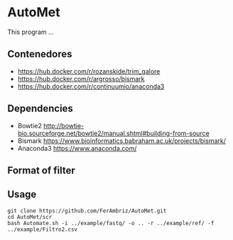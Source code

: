 # AutoMet
This program ...

## Contenedores
* https://hub.docker.com/r/rozanskide/trim_galore
* https://hub.docker.com/r/argrosso/bismark
* https://hub.docker.com/r/continuumio/anaconda3

## Dependencies
* Bowtie2 http://bowtie-bio.sourceforge.net/bowtie2/manual.shtml#building-from-source
* Bismark https://www.bioinformatics.babraham.ac.uk/projects/bismark/
* Anaconda3 https://www.anaconda.com/

## Format of filter


## Usage
```
git clone https://github.com/FerAmbriz/AutoMet.git
cd AutoMet/scr
bash Automate.sh -i ../example/fastq/ -o .. -r ../example/ref/ -f ../example/Filtro2.csv
```
